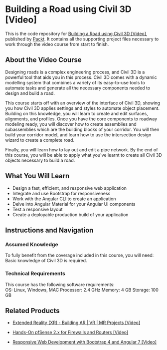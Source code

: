 # Building a Road using Civil 3D [Video]
This is the code repository for [Building a Road using Civil 3D [Video]](https://www.packtpub.com/hardware-and-creative/building-road-using-civil-3d-video?utm_source=github&utm_medium=repository&utm_campaign=9781783550074), published by [Packt](https://www.packtpub.com/?utm_source=github). It contains all the supporting project files necessary to work through the video course from start to finish.
## About the Video Course
Designing roads is a complex engineering process, and Civil 3D is a powerful tool that aids you in this process. Civil 3D comes with a dynamic modelling system that combines a variety of its easy-to-use tools to automate tasks and generate all the necessary components needed to design and build a road.

This course starts off with an overview of the interface of Civil 3D, showing you how Civil 3D applies settings and styles to automate object placement. Building on this knowledge, you will learn to create and edit surfaces, alignments, and profiles. Once you have the core components to roadway modeling ready, you will discover how to create assemblies and subassemblies which are the building blocks of your corridor. You will then build your corridor model, and learn how to use the intersection design wizard to create a complete road.

Finally, you will learn how to lay out and edit a pipe network. By the end of this course, you will be able to apply what you've learnt to create all Civil 3D objects necessary to build a road.

<H2>What You Will Learn</H2>
<DIV class=book-info-will-learn-text>
<UL>
<LI>Design a fast, efficient, and responsive web application 
<LI>Integrate and use Bootstrap for responsiveness 
<LI>Work with the Angular CLI to create an application 
<LI>Delve into Angular Material for your Angular UI components 
<LI>Test a responsive layout 
<LI>Create a deployable production build of your application </LI></UL></DIV>

## Instructions and Navigation
### Assumed Knowledge
To fully benefit from the coverage included in this course, you will need:<br/>
Basic knowledge of Civil 3D is required.
### Technical Requirements
This course has the following software requirements:<br/>
OS: Linux, Windows, MAC
Processor: 2.4 GHz
Memory: 4 GB
Storage: 100 GB

## Related Products
* [Extended Reality (XR) - Building AR | VR | MR Projects [Video]](https://www.packtpub.com/game-development/extended-reality-xr-building-ar-vr-mr-projects-video?utm_source=github&utm_medium=repository&utm_campaign=9781838559694)

* [Hands-On pfSense 2.x for Firewalls and Routers [Video]](https://www.packtpub.com/networking-and-servers/hands-pfsense-2x-firewalls-and-routers-video?utm_source=github&utm_medium=repository&utm_campaign=9781789805017)

* [Responsive Web Development with Bootstrap 4 and Angular 7 [Video]](https://www.packtpub.com/web-development/responsive-web-development-bootstrap-4-and-angular-7-video?utm_source=github&utm_medium=repository&utm_campaign=9781789615272)

